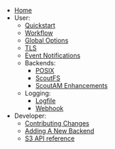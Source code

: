   * [Home](./Home)
  * User:
    * [Quickstart](./Quickstart)
    * [Workflow](./Workflow)
    * [Global Options](./Global-Options)
    * [TLS](./TLS)
    * [Event Notifications](./Events-Notifications)
    * Backends:
      * [POSIX](./POSIX-Backend)
      * [ScoutFS](./ScoutFS-Backend)
      * [ScoutAM Enhancements](./ScoutAM-Enhancements)
    * Logging:
      * [Logfile](./S3-server-access-log)
      * [Webhook](./Webhook-log-entries)
  * Developer:
    * [Contributing Changes](./Contributing-Changes)
    * [Adding A New Backend](./Adding-A-New-Backend)
    * [S3 API reference](./S3-API-reference)